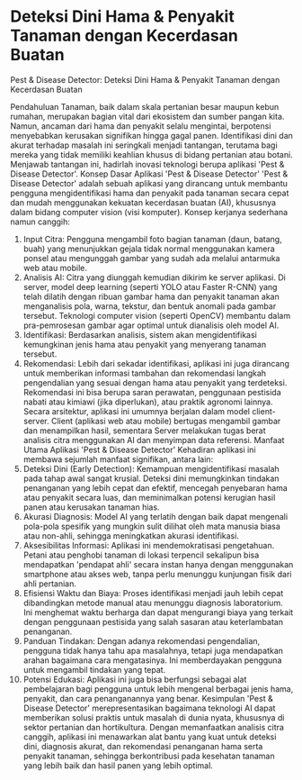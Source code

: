 # Deteksi Dini Hama & Penyakit Tanaman dengan Kecerdasan Buatan

Pest & Disease Detector: Deteksi Dini Hama & Penyakit Tanaman dengan Kecerdasan Buatan

Pendahuluan
Tanaman, baik dalam skala pertanian besar maupun kebun rumahan, merupakan bagian vital dari ekosistem dan sumber pangan kita. Namun, ancaman dari hama dan penyakit selalu mengintai, berpotensi menyebabkan kerusakan signifikan hingga gagal panen. Identifikasi dini dan akurat terhadap masalah ini seringkali menjadi tantangan, terutama bagi mereka yang tidak memiliki keahlian khusus di bidang pertanian atau botani. Menjawab tantangan ini, hadirlah inovasi teknologi berupa aplikasi 'Pest & Disease Detector'.
Konsep Dasar Aplikasi 'Pest & Disease Detector'
'Pest & Disease Detector' adalah sebuah aplikasi yang dirancang untuk membantu pengguna mengidentifikasi hama dan penyakit pada tanaman secara cepat dan mudah menggunakan kekuatan kecerdasan buatan (AI), khususnya dalam bidang computer vision (visi komputer).
Konsep kerjanya sederhana namun canggih:
1.	Input Citra: Pengguna mengambil foto bagian tanaman (daun, batang, buah) yang menunjukkan gejala tidak normal menggunakan kamera ponsel atau mengunggah gambar yang sudah ada melalui antarmuka web atau mobile.
2.	Analisis AI: Citra yang diunggah kemudian dikirim ke server aplikasi. Di server, model deep learning (seperti YOLO atau Faster R-CNN) yang telah dilatih dengan ribuan gambar hama dan penyakit tanaman akan menganalisis pola, warna, tekstur, dan bentuk anomali pada gambar tersebut. Teknologi computer vision (seperti OpenCV) membantu dalam pra-pemrosesan gambar agar optimal untuk dianalisis oleh model AI.
3.	Identifikasi: Berdasarkan analisis, sistem akan mengidentifikasi kemungkinan jenis hama atau penyakit yang menyerang tanaman tersebut.
4.	Rekomendasi: Lebih dari sekadar identifikasi, aplikasi ini juga dirancang untuk memberikan informasi tambahan dan rekomendasi langkah pengendalian yang sesuai dengan hama atau penyakit yang terdeteksi. Rekomendasi ini bisa berupa saran perawatan, penggunaan pestisida nabati atau kimiawi (jika diperlukan), atau praktik agronomi lainnya.
Secara arsitektur, aplikasi ini umumnya berjalan dalam model client-server. Client (aplikasi web atau mobile) bertugas mengambil gambar dan menampilkan hasil, sementara Server melakukan tugas berat analisis citra menggunakan AI dan menyimpan data referensi.
Manfaat Utama Aplikasi 'Pest & Disease Detector'
Kehadiran aplikasi ini membawa sejumlah manfaat signifikan, antara lain:
1.	Deteksi Dini (Early Detection): Kemampuan mengidentifikasi masalah pada tahap awal sangat krusial. Deteksi dini memungkinkan tindakan penanganan yang lebih cepat dan efektif, mencegah penyebaran hama atau penyakit secara luas, dan meminimalkan potensi kerugian hasil panen atau kerusakan tanaman hias.
2.	Akurasi Diagnosis: Model AI yang terlatih dengan baik dapat mengenali pola-pola spesifik yang mungkin sulit dilihat oleh mata manusia biasa atau non-ahli, sehingga meningkatkan akurasi identifikasi.
3.	Aksesibilitas Informasi: Aplikasi ini mendemokratisasi pengetahuan. Petani atau penghobi tanaman di lokasi terpencil sekalipun bisa mendapatkan 'pendapat ahli' secara instan hanya dengan menggunakan smartphone atau akses web, tanpa perlu menunggu kunjungan fisik dari ahli pertanian.
4.	Efisiensi Waktu dan Biaya: Proses identifikasi menjadi jauh lebih cepat dibandingkan metode manual atau menunggu diagnosis laboratorium. Ini menghemat waktu berharga dan dapat mengurangi biaya yang terkait dengan penggunaan pestisida yang salah sasaran atau keterlambatan penanganan.
5.	Panduan Tindakan: Dengan adanya rekomendasi pengendalian, pengguna tidak hanya tahu apa masalahnya, tetapi juga mendapatkan arahan bagaimana cara mengatasinya. Ini memberdayakan pengguna untuk mengambil tindakan yang tepat.
6.	Potensi Edukasi: Aplikasi ini juga bisa berfungsi sebagai alat pembelajaran bagi pengguna untuk lebih mengenal berbagai jenis hama, penyakit, dan cara penanganannya yang benar.
Kesimpulan
'Pest & Disease Detector' merepresentasikan bagaimana teknologi AI dapat memberikan solusi praktis untuk masalah di dunia nyata, khususnya di sektor pertanian dan hortikultura. Dengan memanfaatkan analisis citra canggih, aplikasi ini menawarkan alat bantu yang kuat untuk deteksi dini, diagnosis akurat, dan rekomendasi penanganan hama serta penyakit tanaman, sehingga berkontribusi pada kesehatan tanaman yang lebih baik dan hasil panen yang lebih optimal.
